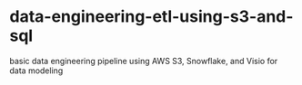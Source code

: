 # data-engineering-etl-using-s3-and-sql
basic data engineering pipeline using AWS S3, Snowflake, and Visio for data modeling
